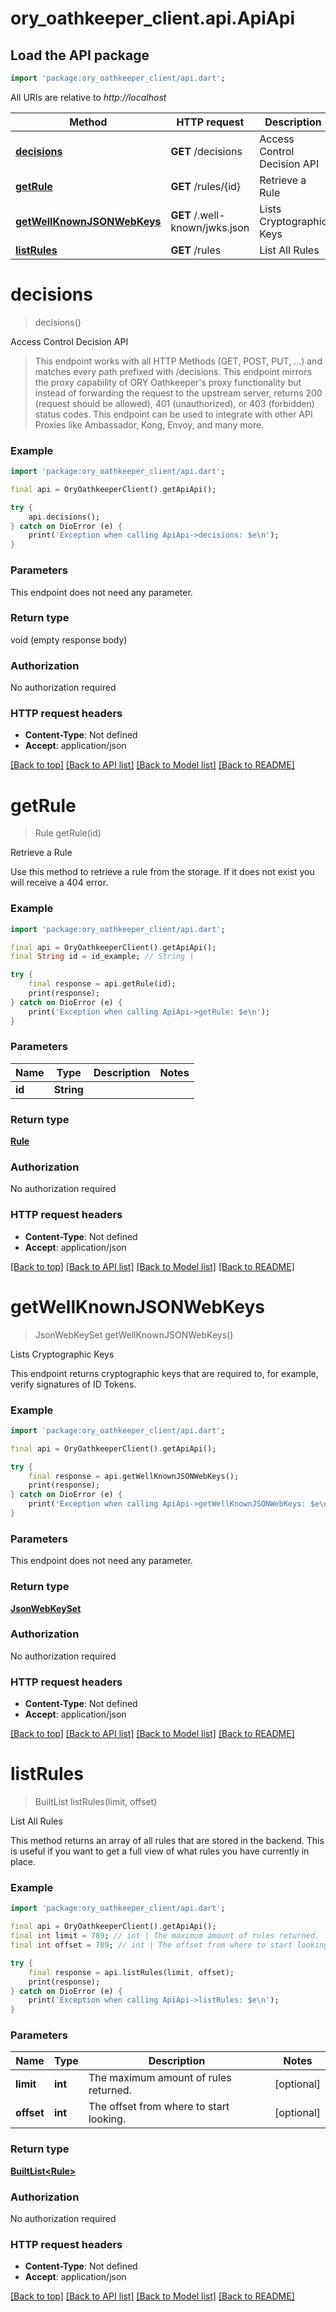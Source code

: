 # ory_oathkeeper_client.api.ApiApi

## Load the API package
```dart
import 'package:ory_oathkeeper_client/api.dart';
```

All URIs are relative to *http://localhost*

Method | HTTP request | Description
------------- | ------------- | -------------
[**decisions**](ApiApi.md#decisions) | **GET** /decisions | Access Control Decision API
[**getRule**](ApiApi.md#getrule) | **GET** /rules/{id} | Retrieve a Rule
[**getWellKnownJSONWebKeys**](ApiApi.md#getwellknownjsonwebkeys) | **GET** /.well-known/jwks.json | Lists Cryptographic Keys
[**listRules**](ApiApi.md#listrules) | **GET** /rules | List All Rules


# **decisions**
> decisions()

Access Control Decision API

> This endpoint works with all HTTP Methods (GET, POST, PUT, ...) and matches every path prefixed with /decisions.  This endpoint mirrors the proxy capability of ORY Oathkeeper's proxy functionality but instead of forwarding the request to the upstream server, returns 200 (request should be allowed), 401 (unauthorized), or 403 (forbidden) status codes. This endpoint can be used to integrate with other API Proxies like Ambassador, Kong, Envoy, and many more.

### Example
```dart
import 'package:ory_oathkeeper_client/api.dart';

final api = OryOathkeeperClient().getApiApi();

try {
    api.decisions();
} catch on DioError (e) {
    print('Exception when calling ApiApi->decisions: $e\n');
}
```

### Parameters
This endpoint does not need any parameter.

### Return type

void (empty response body)

### Authorization

No authorization required

### HTTP request headers

 - **Content-Type**: Not defined
 - **Accept**: application/json

[[Back to top]](#) [[Back to API list]](../README.md#documentation-for-api-endpoints) [[Back to Model list]](../README.md#documentation-for-models) [[Back to README]](../README.md)

# **getRule**
> Rule getRule(id)

Retrieve a Rule

Use this method to retrieve a rule from the storage. If it does not exist you will receive a 404 error.

### Example
```dart
import 'package:ory_oathkeeper_client/api.dart';

final api = OryOathkeeperClient().getApiApi();
final String id = id_example; // String | 

try {
    final response = api.getRule(id);
    print(response);
} catch on DioError (e) {
    print('Exception when calling ApiApi->getRule: $e\n');
}
```

### Parameters

Name | Type | Description  | Notes
------------- | ------------- | ------------- | -------------
 **id** | **String**|  | 

### Return type

[**Rule**](Rule.md)

### Authorization

No authorization required

### HTTP request headers

 - **Content-Type**: Not defined
 - **Accept**: application/json

[[Back to top]](#) [[Back to API list]](../README.md#documentation-for-api-endpoints) [[Back to Model list]](../README.md#documentation-for-models) [[Back to README]](../README.md)

# **getWellKnownJSONWebKeys**
> JsonWebKeySet getWellKnownJSONWebKeys()

Lists Cryptographic Keys

This endpoint returns cryptographic keys that are required to, for example, verify signatures of ID Tokens.

### Example
```dart
import 'package:ory_oathkeeper_client/api.dart';

final api = OryOathkeeperClient().getApiApi();

try {
    final response = api.getWellKnownJSONWebKeys();
    print(response);
} catch on DioError (e) {
    print('Exception when calling ApiApi->getWellKnownJSONWebKeys: $e\n');
}
```

### Parameters
This endpoint does not need any parameter.

### Return type

[**JsonWebKeySet**](JsonWebKeySet.md)

### Authorization

No authorization required

### HTTP request headers

 - **Content-Type**: Not defined
 - **Accept**: application/json

[[Back to top]](#) [[Back to API list]](../README.md#documentation-for-api-endpoints) [[Back to Model list]](../README.md#documentation-for-models) [[Back to README]](../README.md)

# **listRules**
> BuiltList<Rule> listRules(limit, offset)

List All Rules

This method returns an array of all rules that are stored in the backend. This is useful if you want to get a full view of what rules you have currently in place.

### Example
```dart
import 'package:ory_oathkeeper_client/api.dart';

final api = OryOathkeeperClient().getApiApi();
final int limit = 789; // int | The maximum amount of rules returned.
final int offset = 789; // int | The offset from where to start looking.

try {
    final response = api.listRules(limit, offset);
    print(response);
} catch on DioError (e) {
    print('Exception when calling ApiApi->listRules: $e\n');
}
```

### Parameters

Name | Type | Description  | Notes
------------- | ------------- | ------------- | -------------
 **limit** | **int**| The maximum amount of rules returned. | [optional] 
 **offset** | **int**| The offset from where to start looking. | [optional] 

### Return type

[**BuiltList&lt;Rule&gt;**](Rule.md)

### Authorization

No authorization required

### HTTP request headers

 - **Content-Type**: Not defined
 - **Accept**: application/json

[[Back to top]](#) [[Back to API list]](../README.md#documentation-for-api-endpoints) [[Back to Model list]](../README.md#documentation-for-models) [[Back to README]](../README.md)

